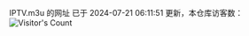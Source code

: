 IPTV.m3u 的网址 已于 2024-07-21 06:11:51 更新，本仓库访客数：![Visitor's Count](https://profile-counter.glitch.me/hero1898_tv/count.svg)
